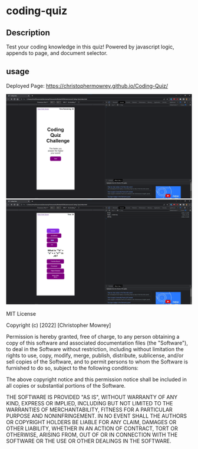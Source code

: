 # coding-quiz

## Description

Test your coding knowledge in this quiz! Powered by javascript logic, appends to page, and document selector.
## usage

Deployed Page: https://christophermowrey.github.io/Coding-Quiz/

![Screenshot1](assets/images/Screenshot1.png)
![Screenshot2](assets/images/Screenshot2.png)

MIT License

Copyright (c) [2022] [Christopher Mowrey]

Permission is hereby granted, free of charge, to any person obtaining a copy
of this software and associated documentation files (the "Software"), to deal
in the Software without restriction, including without limitation the rights
to use, copy, modify, merge, publish, distribute, sublicense, and/or sell
copies of the Software, and to permit persons to whom the Software is
furnished to do so, subject to the following conditions:

The above copyright notice and this permission notice shall be included in all
copies or substantial portions of the Software.

THE SOFTWARE IS PROVIDED "AS IS", WITHOUT WARRANTY OF ANY KIND, EXPRESS OR
IMPLIED, INCLUDING BUT NOT LIMITED TO THE WARRANTIES OF MERCHANTABILITY,
FITNESS FOR A PARTICULAR PURPOSE AND NONINFRINGEMENT. IN NO EVENT SHALL THE
AUTHORS OR COPYRIGHT HOLDERS BE LIABLE FOR ANY CLAIM, DAMAGES OR OTHER
LIABILITY, WHETHER IN AN ACTION OF CONTRACT, TORT OR OTHERWISE, ARISING FROM,
OUT OF OR IN CONNECTION WITH THE SOFTWARE OR THE USE OR OTHER DEALINGS IN THE
SOFTWARE.
